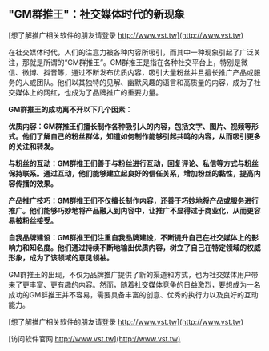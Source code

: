 ## **"GM群推王"：社交媒体时代的新现象**

[想了解推广相关软件的朋友请登录 http://www.vst.tw](http://www.vst.tw)

在社交媒体时代，人们的注意力被各种内容所吸引，而其中一种现象引起了广泛关注，那就是所谓的“GM群推王”。GM群推王是指在各种社交平台上，特别是微信、微博、抖音等，通过不断发布优质内容，吸引大量粉丝并且擅长推广产品或服务的人或团队。他们以其独特的见解、幽默风趣的语言和高质量的内容，成为了社交媒体上的网红，也成为了品牌推广的重要力量。

**GM群推王的成功离不开以下几个因素：**

**优质内容：GM群推王们擅长制作各种吸引人的内容，包括文字、图片、视频等形式。他们了解自己的粉丝群体，知道如何制作能够引起共鸣的内容，从而吸引更多的关注和转发。**

**与粉丝的互动：GM群推王们善于与粉丝进行互动，回复评论、私信等方式与粉丝保持联系。通过互动，他们能够建立起良好的信任关系，增加粉丝的黏性，提高内容传播的效果。**

**产品推广技巧：GM群推王们不仅擅长制作内容，还善于巧妙地将产品或服务进行推广。他们能够巧妙地将产品融入到内容中，让推广不显得过于商业化，从而更容易被粉丝接受。**

**自我品牌建设：GM群推王们注重自我品牌建设，不断提升自己在社交媒体上的影响力和知名度。他们通过持续不断地输出优质内容，树立了自己在特定领域的权威形象，成为了该领域的意见领袖。**

GM群推王的出现，不仅为品牌推广提供了新的渠道和方式，也为社交媒体用户带来了更丰富、更有趣的内容。然而，随着社交媒体竞争的日益激烈，要想成为一名成功的GM群推王并不容易，需要具备丰富的创意、优秀的执行力以及良好的互动能力。

[想了解推广相关软件的朋友请登录 http://www.vst.tw](http://www.vst.tw)


[访问软件官网 http://www.vst.tw](http://www.vst.tw)
